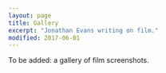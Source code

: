 ```yaml
---
layout: page
title: Gallery
excerpt: "Jonathan Evans writing on film."
modified: 2017-06-01
---
```


To be added: a gallery of film screenshots.

